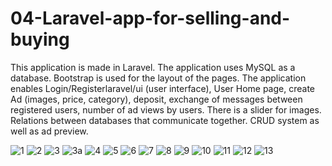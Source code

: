 # 04-Laravel-app-for-selling-and-buying

This application is made in Laravel. The application uses MySQL as a database. Bootstrap is used for the layout of the pages.
The application enables Login/Registerlaravel/ui (user interface), User Home page, create Ad (images, price, category), deposit, exchange of messages between registered users, number of ad views by users. There is a slider for images. Relations between databases that communicate together. CRUD system as well as ad preview.

 
![1](https://user-images.githubusercontent.com/56784702/201142725-870d0c40-08f7-42da-b46b-133ea6542b8e.png)
![2](https://user-images.githubusercontent.com/56784702/201142730-82ff627b-677b-4ec4-91d2-308a1c624dc0.png)
![3](https://user-images.githubusercontent.com/56784702/201142741-427be1bf-61d1-44b1-972c-8347750b59d0.png)
![3a](https://user-images.githubusercontent.com/56784702/201142750-21aee10c-43c1-4338-b5be-48a54b80636e.png)
![4](https://user-images.githubusercontent.com/56784702/201142760-eb329092-28c6-4b98-b603-ee1344a12720.png)
![5](https://user-images.githubusercontent.com/56784702/201142765-065edd5e-5618-48ba-8761-e16ac659dccf.png)
![6](https://user-images.githubusercontent.com/56784702/201142776-e144e06a-ae99-4826-b2bd-bb214b5d79c2.png)
![7](https://user-images.githubusercontent.com/56784702/201142782-b852c904-8f94-40ce-bbeb-993b5363c5cd.png)
![8](https://user-images.githubusercontent.com/56784702/201142786-4c498a96-5090-475f-a137-ece7cb46cfb5.png)
![9](https://user-images.githubusercontent.com/56784702/201142789-978922e2-941b-45c3-9ba0-991edc80aa60.png)
![10](https://user-images.githubusercontent.com/56784702/201142803-6e85bf43-396c-4811-bd60-c24f29503991.png)
![11](https://user-images.githubusercontent.com/56784702/201142813-a39fade1-6cd1-4f67-97ac-7407a4e12ee5.png)
![12](https://user-images.githubusercontent.com/56784702/201142827-895c48d7-b6ed-4155-a06a-eff01474860f.png)
![13](https://user-images.githubusercontent.com/56784702/201142834-ed7ab2f6-f43a-4440-b679-4880ab9284c3.png)
